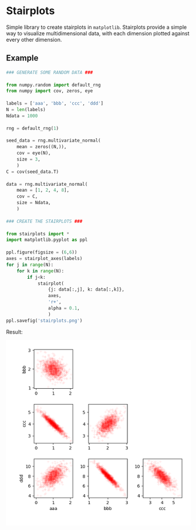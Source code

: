 # Stairplots

Simple library to create stairplots in `matplotlib`. Stairplots provide a simple way to visualize multidimensional data, with each dimension plotted against every other dimension.

## Example

```py
### GENERATE SOME RANDOM DATA ###

from numpy.random import default_rng
from numpy import cov, zeros, eye

labels = ['aaa', 'bbb', 'ccc', 'ddd']
N = len(labels)
Ndata = 1000

rng = default_rng(1)

seed_data = rng.multivariate_normal(
    mean = zeros((N,)),
    cov = eye(N),
    size = 3,
    )
C = cov(seed_data.T)

data = rng.multivariate_normal(
    mean = [1, 2, 4, 8],
    cov = C,
    size = Ndata,
    )

### CREATE THE STAIRPLOTS ###

from stairplots import *
import matplotlib.pyplot as ppl

ppl.figure(figsize = (6,6))
axes = stairplot_axes(labels)
for j in range(N):
    for k in range(N):
        if j<k:
            stairplot(
                {j: data[:,j], k: data[:,k]},
                axes,
                'r+',
                alpha = 0.1,
                )
ppl.savefig('stairplots.png')
```

Result:

<div align="center">
<img src="stairplots.png">
</div>